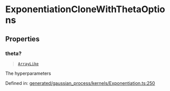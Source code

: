 # ExponentiationCloneWithThetaOptions

## Properties

### theta?

> [`ArrayLike`](../types/ArrayLike.md)

The hyperparameters

Defined in:  [generated/gaussian\_process/kernels/Exponentiation.ts:250](https://github.com/transitive-bullshit/scikit-learn-ts/blob/b59c1ff/packages/sklearn/src/generated/gaussian_process/kernels/Exponentiation.ts#L250)
